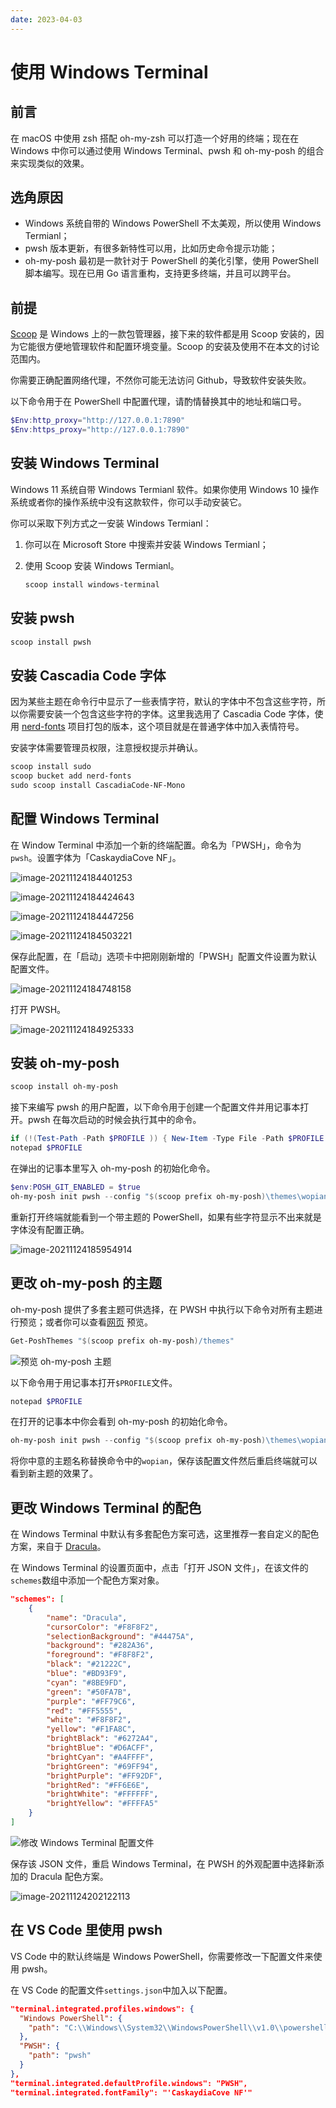```yaml
---
date: 2023-04-03
---
```


# 使用 Windows Terminal

## 前言

在 macOS 中使用 zsh 搭配 oh-my-zsh 可以打造一个好用的终端；现在在 Windows 中你可以通过使用 Windows Terminal、pwsh 和 oh-my-posh 的组合来实现类似的效果。

## 选角原因

- Windows 系统自带的 Windows PowerShell 不太美观，所以使用 Windows Termianl；
- pwsh 版本更新，有很多新特性可以用，比如历史命令提示功能；
- oh-my-posh 最初是一款针对于 PowerShell 的美化引擎，使用 PowerShell 脚本编写。现在已用 Go 语言重构，支持更多终端，并且可以跨平台。

## 前提

[Scoop](./scoop-the-windows-package-manager.md) 是 Windows 上的一款包管理器，接下来的软件都是用 Scoop 安装的，因为它能很方便地管理软件和配置环境变量。Scoop 的安装及使用不在本文的讨论范围内。

你需要正确配置网络代理，不然你可能无法访问 Github，导致软件安装失败。

以下命令用于在 PowerShell 中配置代理，请酌情替换其中的地址和端口号。

```powershell
$Env:http_proxy="http://127.0.0.1:7890"
$Env:https_proxy="http://127.0.0.1:7890"
```

## 安装 Windows Terminal

Windows 11 系统自带 Windows Termianl 软件。如果你使用 Windows 10 操作系统或者你的操作系统中没有这款软件，你可以手动安装它。

你可以采取下列方式之一安装 Windows Termianl：

1. 你可以在 Microsoft Store 中搜索并安装 Windows Termianl；

2. 使用 Scoop 安装 Windows Termianl。

   ```powershell
   scoop install windows-terminal
   ```

## 安装 pwsh

```powershell
scoop install pwsh
```

## 安装 Cascadia Code 字体

因为某些主题在命令行中显示了一些表情字符，默认的字体中不包含这些字符，所以你需要安装一个包含这些字符的字体。这里我选用了 Cascadia Code 字体，使用 [nerd-fonts](https://github.com/ryanoasis/nerd-fonts) 项目打包的版本，这个项目就是在普通字体中加入表情符号。

安装字体需要管理员权限，注意授权提示并确认。

```powershell
scoop install sudo
scoop bucket add nerd-fonts
sudo scoop install CascadiaCode-NF-Mono
```

## 配置 Windows Terminal

在 Window Terminal 中添加一个新的终端配置。命名为「PWSH」，命令为`pwsh`。设置字体为「CaskaydiaCove NF」。

![image-20211124184401253](using-the-windows-terminal.assets/2af7ee4648021928fcf939e06873520de20ceafb.png)

![image-20211124184424643](using-the-windows-terminal.assets/9b8ccc1022efbab4e2e3c057c6079dddba582fd5.png)

![image-20211124184447256](using-the-windows-terminal.assets/53682243fa304c490b00cf4e92130538d6b420cb.png)

![image-20211124184503221](using-the-windows-terminal.assets/883f2583888ab8fe31fb71e1651b190ed9702422.png)

保存此配置，在「启动」选项卡中把刚刚新增的「PWSH」配置文件设置为默认配置文件。

![image-20211124184748158](using-the-windows-terminal.assets/ddb5e6790975d82abdd60fcfc1fa8a854197a0ed.png)

打开 PWSH。

![image-20211124184925333](using-the-windows-terminal.assets/13a2bd722f5c398da974b60500441255852549aa.png)

## 安装 oh-my-posh

```powershell
scoop install oh-my-posh
```

接下来编写 pwsh 的用户配置，以下命令用于创建一个配置文件并用记事本打开。pwsh 在每次启动的时候会执行其中的命令。

```powershell
if (!(Test-Path -Path $PROFILE )) { New-Item -Type File -Path $PROFILE -Force }
notepad $PROFILE
```

在弹出的记事本里写入 oh-my-posh 的初始化命令。

```powershell
$env:POSH_GIT_ENABLED = $true
oh-my-posh init pwsh --config "$(scoop prefix oh-my-posh)\themes\wopian.omp.json" | Invoke-Expression
```

重新打开终端就能看到一个带主题的 PowerShell，如果有些字符显示不出来就是字体没有配置正确。

![image-20211124185954914](using-the-windows-terminal.assets/cb972acf72cfd87e0945afb940044629f42220bf.png)

## 更改 oh-my-posh 的主题

oh-my-posh 提供了多套主题可供选择，在 PWSH 中执行以下命令对所有主题进行预览；或者你可以查看[网页](https://ohmyposh.dev/docs/themes) 预览。

```powershell
Get-PoshThemes "$(scoop prefix oh-my-posh)/themes"
```

![预览 oh-my-posh 主题](using-the-windows-terminal.assets/2023-04-03-21-26-50-image.png)

以下命令用于用记事本打开`$PROFILE`文件。

```powershell
notepad $PROFILE
```

在打开的记事本中你会看到 oh-my-posh 的初始化命令。

```powershell
oh-my-posh init pwsh --config "$(scoop prefix oh-my-posh)\themes\wopian.omp.json" | Invoke-Expression
```

将你中意的主题名称替换命令中的`wopian`，保存该配置文件然后重启终端就可以看到新主题的效果了。

## 更改 Windows Terminal 的配色

在 Windows Terminal 中默认有多套配色方案可选，这里推荐一套自定义的配色方案，来自于 [Dracula](https://draculatheme.com/windows-terminal)。

在 Windows Terminal 的设置页面中，点击「打开 JSON 文件」，在该文件的`schemes`数组中添加一个配色方案对象。

```json
"schemes": [
    {
        "name": "Dracula",
        "cursorColor": "#F8F8F2",
        "selectionBackground": "#44475A",
        "background": "#282A36",
        "foreground": "#F8F8F2",
        "black": "#21222C",
        "blue": "#BD93F9",
        "cyan": "#8BE9FD",
        "green": "#50FA7B",
        "purple": "#FF79C6",
        "red": "#FF5555",
        "white": "#F8F8F2",
        "yellow": "#F1FA8C",
        "brightBlack": "#6272A4",
        "brightBlue": "#D6ACFF",
        "brightCyan": "#A4FFFF",
        "brightGreen": "#69FF94",
        "brightPurple": "#FF92DF",
        "brightRed": "#FF6E6E",
        "brightWhite": "#FFFFFF",
        "brightYellow": "#FFFFA5"
    }
]
```

![修改 Windows Terminal 配置文件](using-the-windows-terminal.assets/77fc625c0fad86c2e5c22599b6d5ae6307ee6acd.png)

保存该 JSON 文件，重启 Windows Terminal，在 PWSH 的外观配置中选择新添加的 Dracula 配色方案。

![image-20211124202122113](using-the-windows-terminal.assets/fd681e32cb5028b7b1efde70f51c30ae1ce30d64.png)

## 在 VS Code 里使用 pwsh

VS Code 中的默认终端是 Windows PowerShell，你需要修改一下配置文件来使用 pwsh。

在 VS Code 的配置文件`settings.json`中加入以下配置。

```json
"terminal.integrated.profiles.windows": {
  "Windows PowerShell": {
    "path": "C:\\Windows\\System32\\WindowsPowerShell\\v1.0\\powershell.exe"
  },
  "PWSH": {
    "path": "pwsh"
  }
},
"terminal.integrated.defaultProfile.windows": "PWSH",
"terminal.integrated.fontFamily": "'CaskaydiaCove NF'"
```
